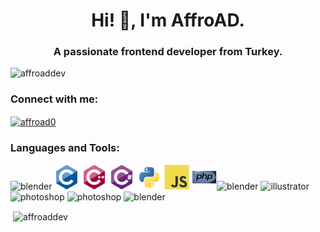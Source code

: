 <h1 align="center">Hi! 👋, I'm AffroAD.</h1>
<h3 align="center">A passionate frontend developer from Turkey.</h3>

<p align="left"> <img src="https://komarev.com/ghpvc/?username=affroaddev&label=Profile%20views&color=0062ff&style=flat" alt="affroaddev" /> </p>

<h3 align="left">Connect with me:</h3>
<p align="left">
<a href="https://twitter.com/affroad0" target="blank"><img align="center" src="https://raw.githubusercontent.com/rahuldkjain/github-profile-readme-generator/master/src/images/icons/Social/twitter.svg" alt="affroad0" height="30" width="40" /></a>
</p>

<h3 align="left">Languages and Tools:</h3>
<p align="left"> <img src="https://download.blender.org/branding/community/blender_community_badge_white.svg" alt="blender" width="40" height="40"/> </a> <img src="https://raw.githubusercontent.com/devicons/devicon/master/icons/c/c-original.svg" alt="c" width="40" height="40"/> </a> <img src="https://raw.githubusercontent.com/devicons/devicon/master/icons/cplusplus/cplusplus-original.svg" alt="cplusplus" width="40" height="40"/>  <img src="https://raw.githubusercontent.com/devicons/devicon/master/icons/csharp/csharp-original.svg" alt="csharp" width="40" height="40"/></a> <img src="https://raw.githubusercontent.com/devicons/devicon/master/icons/python/python-original.svg" alt="python" width="40" height="40"/>   <img src="https://raw.githubusercontent.com/devicons/devicon/master/icons/javascript/javascript-original.svg" alt="javascript" width="40" height="40"/> <img src="https://raw.githubusercontent.com/devicons/devicon/master/icons/php/php-original.svg" alt="php" width="40" height="40"/><img src="https://www.freepnglogos.com/uploads/logo-mysql-png/logo-mysql-mysql-and-moodle-elearningworld-5.png" alt="blender" width="40" height="40"/> <img src="https://upload.wikimedia.org/wikipedia/commons/thumb/f/fb/Adobe_Illustrator_CC_icon.svg/2101px-Adobe_Illustrator_CC_icon.svg.png" alt="illustrator" width="40" height="40"/>  <img src="https://upload.wikimedia.org/wikipedia/commons/thumb/a/af/Adobe_Photoshop_CC_icon.svg/640px-Adobe_Photoshop_CC_icon.svg.png" alt="photoshop" width="40" height="40"/> <img src="https://seeklogo.com/images/A/adobe-premiere-logo-0B31ECF881-seeklogo.com.png" alt="photoshop" width="40" height="40"/> <img src="https://seeklogo.com/images/A/adobe-after-effects-logo-960B473FE4-seeklogo.com.png" alt="blender" width="40" height="40"/>  </a> </p>

<p>&nbsp;<img align="center" src="https://github-readme-stats.vercel.app/api?username=affroaddev&show_icons=true&theme=radical&locale=en" alt="affroaddev" /></p>
